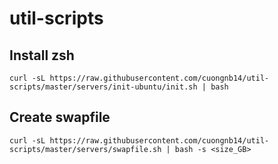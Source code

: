 # util-scripts

## Install zsh
```
curl -sL https://raw.githubusercontent.com/cuongnb14/util-scripts/master/servers/init-ubuntu/init.sh | bash
```


## Create swapfile

```
curl -sL https://raw.githubusercontent.com/cuongnb14/util-scripts/master/servers/swapfile.sh | bash -s <size_GB>
```

